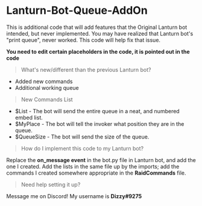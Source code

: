 # Lanturn-Bot-Queue-AddOn
This is additional code that will add features that the Original Lanturn bot intended, but never implemented.
You may have realized that Lanturn bot's "print queue", never worked. This code will help fix that issue.

**You need to edit certain placeholders in the code, it is pointed out in the code**

>What's new/different than the previous Lanturn bot?
* Added new commands
* Additional working queue

>New Commands List
* $List - The bot will send the entire queue in a neat, and numbered embed list.
* $MyPlace - The bot will tell the invoker what position they are in the queue.
* $QueueSize - The bot will send the size of the queue.

>How do I implement this code to my Lanturn bot?

Replace the **on_message event** in the bot.py file in Lanturn bot, and add the one I created.
Add the lists in the same file up by the imports; add the commands I created somewhere appropriate in the **RaidCommands** file.

>Need help setting it up?

Message me on Discord! My username is **Dizzy#9275**

